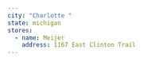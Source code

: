 ```yaml
---
city: "Charlotte "
state: michigan
stores:
  - name: Meijer
    address: 1167 East Clinton Trail
---
```

